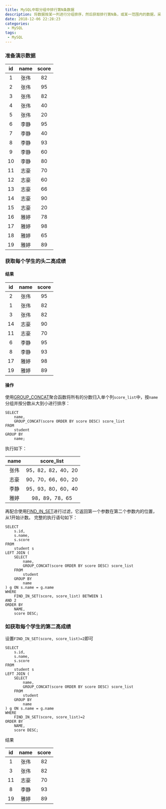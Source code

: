 ```yaml
---
title: MySQL中取分组中排行第N条数据
description: 将数据按某一列进行分组排序，然后获取排行第N条，或某一范围内的数据，采用了GROUP_CONCAT和FIND_IN_SET函数
date: 2018-12-06 22:28:23
categories:
 - MySQL  
tags:
 - MySQL
---
```

### 准备演示数据  

id | name | score  
:-: | :-: | :-:   
1 | 张伟 | 82  
2 | 张伟 | 95  
3 | 张伟 | 82  
4 | 张伟 | 40  
5 | 张伟 | 20  
6 | 李静 | 95  
7 | 李静 | 40  
8 | 李静 | 93  
9 | 李静 | 60  
10 | 李静 | 80  
11 | 志豪 | 70  
12 | 志豪 | 60  
13 | 志豪 | 66  
14 | 志豪 | 90  
15 | 志豪 | 20  
16 | 雅婷 | 78  
17 | 雅婷 | 98  
18 | 雅婷 | 65  
19 | 雅婷 | 89  

### 获取每个学生的头二高成绩  
#### 结果  

id | name | score  
:-: | :-: | :-:   
2 | 张伟 | 95  
1 | 张伟 | 82  
3 | 张伟 | 82  
14 | 志豪 | 90  
11 | 志豪 | 70  
6 | 李静 | 95  
8 | 李静 | 93  
17 | 雅婷 | 98  
19 | 雅婷 | 89  

#### 操作

使用[GROUP_CONCAT](http://dev.mysql.com/doc/refman/5.0/en/group-by-functions.html#function_group-concat)聚合函数将所有的分数归入单个列```score_list```中，按```name```分组并按分数从大到小进行排序：  

```mysql  
SELECT
	name,
	GROUP_CONCAT(score ORDER BY score DESC) score_list
FROM
	student
GROUP BY
	name;
```

执行如下：  

name | score_list  
:-: | :-:   
张伟 | 95，82，82，40，20  
志豪 | 90，70，66，60，20 
李静 | 95，93，80，60，40 
雅婷 | 98，89，78，65 

再配合使用[FIND_IN_SET](http://dev.mysql.com/doc/refman/5.0/en/string-functions.html#function_find-in-set)进行过滤，它返回第一个参数在第二个参数内的位置，从1开始计数。
完整的执行语句如下：  
```mysql  
SELECT
	s.id,
	s.name,
	s.score
FROM
	student s
LEFT JOIN (
	SELECT
		name,
		GROUP_CONCAT(score ORDER BY score DESC) score_list
	FROM
		student
	GROUP BY
		name
) g ON s.name = g.name
WHERE
	FIND_IN_SET(score, score_list) BETWEEN 1
AND 2
ORDER BY
	NAME,
	score DESC;
```

### 如获取每个学生的第二高成绩  
设置```FIND_IN_SET(score, score_list)=2```即可  
```mysql  
SELECT
	s.id,
	s.name,
	s.score
FROM
	student s
LEFT JOIN (
	SELECT
		name,
		GROUP_CONCAT(score ORDER BY score DESC) score_list
	FROM
		student
	GROUP BY
		name
) g ON s.name = g.name
WHERE
	FIND_IN_SET(score, score_list)=2
ORDER BY
	NAME,
	score DESC;  
```
结果  

id | name | score  
:-: | :-: | :-:   
1 | 张伟 | 82  
3 | 张伟 | 82  
11 | 志豪 | 70  
8 | 李静 | 93  
19 | 雅婷 | 89  

